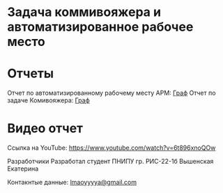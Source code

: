 # Задача коммивояжера и автоматизированное рабочее место
 
# Отчеты
Отчет по автоматизированному рабочему месту АРМ: [Граф](/reports/Graph.MD)
Отчет по задаче Комивояжера: [Граф](/reports/Graph.MD)
# Видео отчет
Ссылка на YouTube: https://www.youtube.com/watch?v=6t896xnoQOw

Разработчики
Разработал студент ПНИПУ гр. РИС-22-1б Вышенская Екатерина

Контакнтые данные: lmaoyyyya@gmail.com
